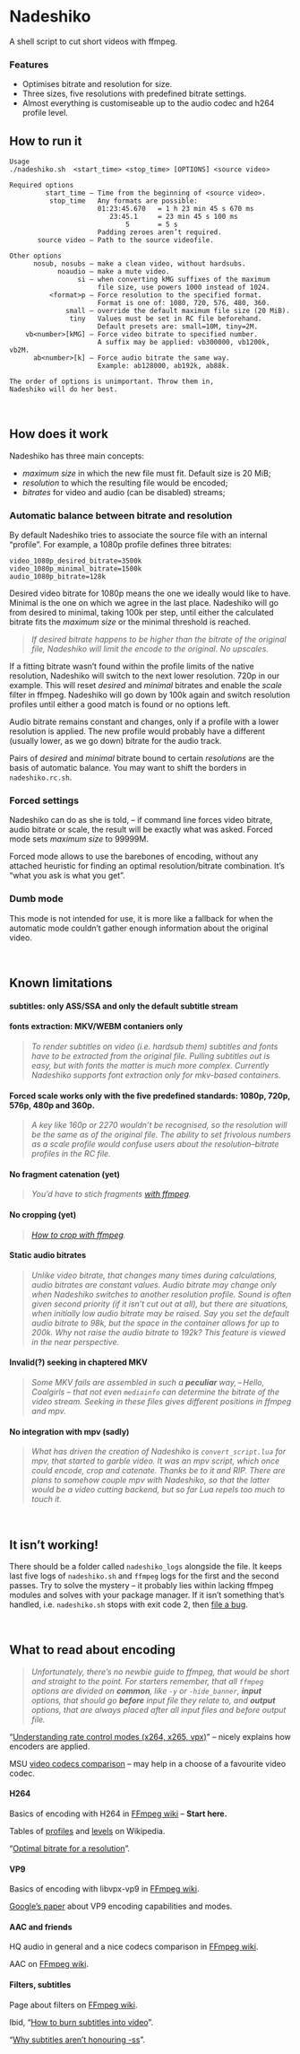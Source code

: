 # Nadeshiko
A shell script to cut short videos with ffmpeg.

### Features

* Optimises bitrate and resolution for size.
* Three sizes, five resolutions with predefined bitrate settings.
* Almost everything is customiseable up to the audio codec and h264 profile level.

## How to run it

	Usage
	./nadeshiko.sh  <start_time> <stop_time> [OPTIONS] <source video>

	Required options
	         start_time – Time from the beginning of <source video>.
	          stop_time   Any formats are possible:
	                      01:23:45.670   = 1 h 23 min 45 s 670 ms
	                         23:45.1     = 23 min 45 s 100 ms
	                             5       = 5 s
	                      Padding zeroes aren’t required.
	       source video – Path to the source videofile.

	Other options
	      nosub, nosubs – make a clean video, without hardsubs.
	            noaudio – make a mute video.
	                 si – when converting kMG suffixes of the maximum
	                      file size, use powers 1000 instead of 1024.
	          <format>p – Force resolution to the specified format.
	                      Format is one of: 1080, 720, 576, 480, 360.
	              small – override the default maximum file size (20 MiB).
	               tiny   Values must be set in RC file beforehand.
	                      Default presets are: small=10M, tiny=2M.
	    vb<number>[kMG] – Force video bitrate to specified number.
	                      A suffix may be applied: vb300000, vb1200k, vb2M.
	      ab<number>[k] – Force audio bitrate the same way.
	                      Example: ab128000, ab192k, ab88k.

	The order of options is unimportant. Throw them in,
	Nadeshiko will do her best.

 

## How does it work

Nadeshiko has three main concepts:
* *maximum size* in which the new file must fit. Default size is 20 MiB;
* *resolution* to which the resulting file would be encoded;
* *bitrates* for video and audio (can be disabled) streams;

### Automatic balance between bitrate and resolution

By default Nadeshiko tries to associate the source file with an internal “profile”. For example, a 1080p profile defines three bitrates:

	video_1080p_desired_bitrate=3500k
	video_1080p_minimal_bitrate=1500k
	audio_1080p_bitrate=128k

Desired video bitrate for 1080p means the one we ideally would like to have. Minimal is the one on which we agree in the last place. Nadeshiko will go from desired to minimal, taking 100k per step, until either the calculated bitrate fits the *maximum size* or the minimal threshold is reached.

> *If desired bitrate happens to be higher than the bitrate of the original file, Nadeshiko will limit the encode to the original. No upscales.*

If a fitting bitrate wasn’t found within the profile limits of the native resolution, Nadeshiko will switch to the next lower resolution. 720p in our example. This will reset *desired* and *minimal* bitrates and enable the *scale* filter in ffmpeg. Nadeshiko will go down by 100k again and switch resolution profiles until either a good match is found or no options left.

Audio bitrate remains constant and changes, only if a profile with a lower resolution is applied. The new profile would probably have a different (usually lower, as we go down) bitrate for the audio track.

Pairs of *desired* and *minimal* bitrate bound to certain *resolutions* are the basis of automatic balance. You may want to shift the borders in `nadeshiko.rc.sh`.

### Forced settings

Nadeshiko can do as she is told, – if command line forces video bitrate, audio bitrate or scale, the result will be exactly what was asked. Forced mode sets *maximum size* to 99999M.

Forced mode allows to use the barebones of encoding, without any attached heuristic for finding an optimal resolution/bitrate combination. It’s “what you ask is what you get”.

### Dumb mode

This mode is not intended for use, it is more like a fallback for when the automatic mode couldn’t gather enough information about the original video.

 

## Known limitations

#### subtitles: only ASS/SSA and only the default subtitle stream

#### fonts extraction: MKV/WEBM contaniers only

> *To render subtitles on video (i.e. hardsub them) subtitles and fonts have to be extracted from the original file. Pulling subtitles out is easy, but with fonts the matter is much more complex. Currently Nadeshiko supports font extraction only for mkv-based containers.*

#### Forced scale works only with the five predefined standards: 1080p, 720p, 576p, 480p and 360p.

> *A key like 160p or 2270 wouldn’t be recognised, so the resolution will be the same as of the original file. The ability to set frivolous numbers as a scale profile would confuse users about the resolution–bitrate profiles in the RC file.*

#### No fragment catenation (yet)

> *You’d have to stich fragments [with ffmpeg](https://trac.ffmpeg.org/wiki/Concatenate#samecodec).*

#### No cropping (yet)

> *[How to crop with ffmpeg](https://ffmpeg.org/ffmpeg-filters.html#crop).*

#### Static audio bitrates

> *Unlike video bitrate, that changes many times during calculations, audio bitrates are constant values. Audio bitrate may change only when Nadeshiko switches to another resolution profile. Sound is often given second priority (if it isn’t cut out at all), but there are situations, when initially low audio bitrate may be raised. Say you set the default audio bitrate to 98k, but the space in the container allows for up to 200k. Why not raise the audio bitrate to 192k? This feature is viewed in the near perspective.*

#### Invalid(?) seeking in chaptered MKV

> *Some MKV fails are assembled in such a __peculiar__ way, – Hello, Coalgirls – that not even `mediainfo` can determine the bitrate of the video stream. Seeking in these files gives different positions in ffmpeg and mpv.*

#### No integration with mpv (sadly)

> *What has driven the creation of Nadeshiko is `convert_script.lua` for mpv, that started to garble video. It was an mpv script, which once could encode, crop and catenate. Thanks be to it and RIP.*
> *There are plans to somehow couple mpv with Nadeshiko, so that the latter would be a video cutting backend, but so far Lua repels too much to touch it.*

 

## It isn’t working!

There should be a folder called `nadeshiko_logs` alongside the file. It keeps last five logs of `nadeshiko.sh` and `ffmpeg` logs for the first and the second passes. Try to solve the mystery – it probably lies within lacking ffmpeg modules and solves with your package manager. If it isn’t something that’s handled, i.e. `nadeshiko.sh` stops with exit code 2, then [file a bug](https://github.com/deterenkelt/Nadeshiko/issues/new).

 

## What to read about encoding

> *Unfortunately, there’s no newbie guide to ffmpeg, that would be short and straight to the point. For starters remember, that all `ffmpeg` options are divided on __common__, like `-y` or `-hide_banner`, __input__ options, that should go __before__ input file they relate to, and __output__ options, that are always placed after all input files and before output file.*

“[Understanding rate control modes (x264, x265, vpx)](http://slhck.info/video/2017/03/01/rate-control.html)” – nicely explains how encoders are applied.

MSU [video codecs comparison](http://www.compression.ru/video/codec_comparison/codec_comparison_en.html) – may help in a choose of a favourite video codec.

#### H264

Basics of encoding with H264 in [FFmpeg wiki](https://trac.ffmpeg.org/wiki/Encode/H.264) – **Start here.**

Tables of [profiles](https://en.wikipedia.org/wiki/H.264/MPEG-4_AVC#Profiles) and [levels](https://en.wikipedia.org/wiki/H.264/MPEG-4_AVC#Levels) on Wikipedia.

“[Optimal bitrate for a resolution](http://www.lighterra.com/papers/videoencodingh264/)”.

#### VP9

Basics of encoding with libvpx-vp9 in [FFmpeg wiki](https://trac.ffmpeg.org/wiki/Encode/VP9).

[Google’s paper](https://developers.google.com/media/vp9/bitrate-modes/) about VP9 encoding capabilities and modes.

#### AAC and friends

HQ audio in general and a nice codecs comparison in [FFmpeg wiki](https://trac.ffmpeg.org/wiki/Encode/HighQualityAudio).

AAC on [FFmpeg wiki](https://trac.ffmpeg.org/wiki/Encode/AAC).

#### Filters, subtitles

Page about filters on [FFmpeg wiki](https://ffmpeg.org/ffmpeg-filters.html#subtitles-1).

Ibid, “[How to burn subtitles into video](https://trac.ffmpeg.org/wiki/HowToBurnSubtitlesIntoVideo)”.

“[Why subtitles aren’t honouring -ss](https://trac.ffmpeg.org/ticket/2067)”.
